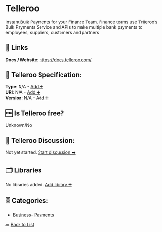 # Telleroo

Instant Bulk Payments for your Finance Team. Finance teams use Telleroo’s Bulk Payments Service and APIs to make multiple bank payments to employees, suppliers, customers and partners

##  🔗 Links
**Docs / Website**: https://docs.telleroo.com/

## 🧬 Telleroo Specification:
**Type**: N/A - [Add ➕](https://github.com/apis-list/apis-list/edit/main/apis/telleroo/telleroo.yaml)  
**URI**: N/A - [Add ➕](https://github.com/apis-list/apis-list/edit/main/apis/telleroo/telleroo.yaml)  
**Version**: N/A - [Add ➕](https://github.com/apis-list/apis-list/edit/main/apis/telleroo/telleroo.yaml)

## 🆓 Is Telleroo free?
 Unknown/No 

## 💬 Telleroo Discussion:
Not yet started. [Start discussion ➡️](https://github.com/apis-list/apis-list/discussions/new)

## 🗂️ Libraries

No libraries added. [Add library ➕](https://github.com/apis-list/apis-list/edit/main/apis/telleroo/telleroo.yaml)    


## 🗄️ Categories:
- [Business](https://github.com/apis-list/apis-list#business-)- [Payments](https://github.com/apis-list/apis-list#payments-)

🔙  [Back to List](https://github.com/apis-list/apis-list)
